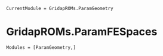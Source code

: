 ```@meta
CurrentModule = GridapROMs.ParamGeometry
```

# GridapROMs.ParamFESpaces 

```@autodocs
Modules = [ParamGeometry,]
```